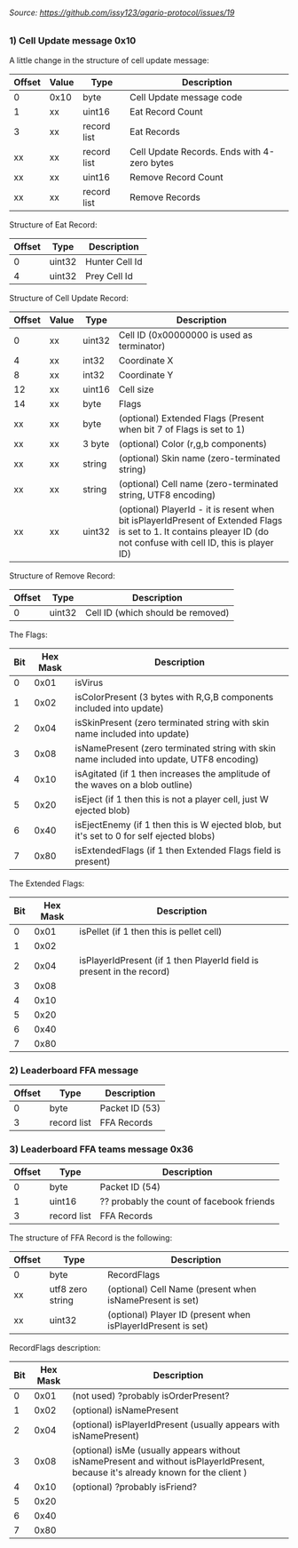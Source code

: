 ###### Source: https://github.com/issy123/agario-protocol/issues/19

### **1) Cell Update message 0x10**

A little change in the structure of cell update message:

| Offset | Value | Type | Description |
| --- | --- | --- | --- |
| 0 | 0x10 | byte | Cell Update message code |
| 1 | xx | uint16 | Eat Record Count |
| 3 | xx | record list | Eat Records |
| xx | xx | record list | Cell Update Records. Ends with 4-zero bytes |
| xx | xx | uint16 | Remove Record Count |
| xx | xx | record list | Remove Records |

Structure of Eat Record:

| Offset | Type | Description |
| --- | --- | --- |
| 0 | uint32 | Hunter Cell Id |
| 4 | uint32 | Prey Cell Id |

Structure of Cell Update Record:

| Offset | Value | Type | Description |
| --- | --- | --- | --- |
| 0 | xx | uint32 | Cell ID (0x00000000 is used as terminator) |
| 4 | xx | int32 | Coordinate X |
| 8 | xx | int32 | Coordinate Y |
| 12 | xx | uint16 | Cell size |
| 14 | xx | byte | Flags |
| xx | xx | byte | (optional) Extended Flags (Present when bit 7 of Flags is set to 1) |
| xx | xx | 3 byte | (optional) Color (r,g,b components) |
| xx | xx | string | (optional) Skin name (zero-terminated string) |
| xx | xx | string | (optional) Cell name (zero-terminated string, UTF8 encoding) |
| xx | xx | uint32 | (optional) PlayerId - it is resent when bit isPlayerIdPresent of Extended Flags is set to 1. It contains pleayer ID (do not confuse with cell ID, this is player ID) |

Structure of Remove Record:

| Offset | Type | Description |
| --- | --- | --- |
| 0 | uint32 | Cell ID (which should be removed) |

The Flags:

| Bit | Hex Mask | Description |
| --- | --- | --- |
| 0 | 0x01 | isVirus |
| 1 | 0x02 | isColorPresent (3 bytes with R,G,B components included into update) |
| 2 | 0x04 | isSkinPresent (zero terminated string with skin name included into update) |
| 3 | 0x08 | isNamePresent (zero terminated string with skin name included into update, UTF8 encoding) |
| 4 | 0x10 | isAgitated (if 1 then increases the amplitude of the waves on a blob outline) |
| 5 | 0x20 | isEject  (if 1 then this is not a player cell, just W ejected blob) |
| 6 | 0x40 | isEjectEnemy (if 1 then this is W ejected blob, but it's set to 0 for self ejected blobs) |
| 7 | 0x80 | isExtendedFlags  (if 1 then Extended Flags field is present) |

The Extended Flags:

| Bit | Hex Mask | Description |
| --- | --- | --- |
| 0 | 0x01 | isPellet (if 1 then this is pellet cell) |
| 1 | 0x02 |  |
| 2 | 0x04 | isPlayerIdPresent (if 1 then PlayerId field is present in the record)  |
| 3 | 0x08 |  |
| 4 | 0x10 |  |
| 5 | 0x20 |  |
| 6 | 0x40 |  |
| 7 | 0x80 |  |

### 2) Leaderboard FFA message

| Offset | Type | Description |
|--------|------|-------------|
| 0      | byte | Packet ID (53) |
| 3      | record list | FFA Records |

### 3) Leaderboard FFA teams message 0x36

| Offset | Type | Description |
|--------|------| --- |
| 0      | byte  | Packet ID (54) |
| 1      | uint16 | ?? probably the count of facebook friends |
| 3      | record list | FFA Records |


The structure of FFA Record is the following:

| Offset | Type | Description |
|--------|------|-------------|
| 0      | byte | RecordFlags |
| xx     | utf8 zero string | (optional) Cell Name (present when isNamePresent is set)  |
| xx     | uint32 | (optional) Player ID (present when isPlayerIdPresent is set) |


RecordFlags description:

| Bit | Hex Mask | Description |
| --- | --- | --- |
| 0 | 0x01 | (not used) ?probably isOrderPresent? |
| 1 | 0x02 | (optional) isNamePresent |
| 2 | 0x04 | (optional) isPlayerIdPresent (usually appears with isNamePresent)  |
| 3 | 0x08 | (optional) isMe (usually appears without isNamePresent and without isPlayerIdPresent, because it's already known for the client ) |
| 4 | 0x10 | (optional) ?probably isFriend? |
| 5 | 0x20 |  |
| 6 | 0x40 |  |
| 7 | 0x80 |  |
